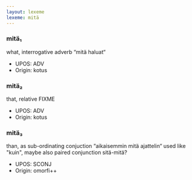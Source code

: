 ```yaml
---
layout: lexeme
lexeme: mitä
---
```


###  mitä₁

what, interrogative adverb “mitä haluat“
* UPOS:  ADV
* Origin:  kotus


###  mitä₂

that, relative FIXME
* UPOS:  ADV
* Origin:  kotus


###  mitä₃

than, as sub-ordinating conjuction “aikaisemmin mitä ajattelin“ used like "kuin", maybe also paired conjunction sitä-mitä?
* UPOS:  SCONJ
* Origin:  omorfi++

